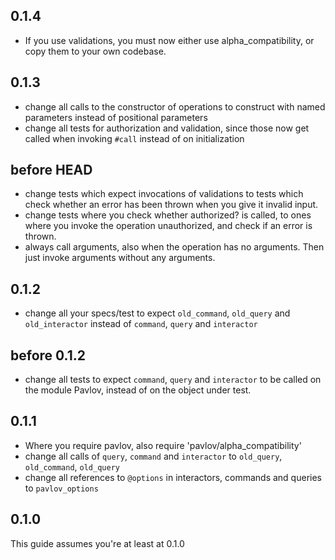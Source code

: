 ## 0.1.4

* If you use validations, you must now either use alpha_compatibility, or copy them to your own codebase.

## 0.1.3

* change all calls to the constructor of operations to construct with named parameters instead of positional parameters
* change all tests for authorization and validation, since those now get called when invoking `#call` instead of on initialization

## before HEAD

* change tests which expect invocations of validations to tests which check whether an error has been thrown when you give it invalid input.
* change tests where you check whether authorized? is called, to ones where you invoke the operation unauthorized, and check if an error is thrown.
* always call arguments, also when the operation has no arguments. Then just invoke arguments without any arguments.

## 0.1.2

* change all your specs/test to expect `old_command`, `old_query` and `old_interactor` instead of `command`, `query` and `interactor`

## before 0.1.2

* change all tests to expect `command`, `query` and `interactor` to be called on the module Pavlov, instead of on the object under test.

## 0.1.1

* Where you require pavlov, also require 'pavlov/alpha_compatibility'
* change all calls of `query`, `command` and `interactor` to `old_query`, `old_command`, `old_query`
* change all references to `@options` in interactors, commands and queries to `pavlov_options`

## 0.1.0

This guide assumes you're at least at 0.1.0
